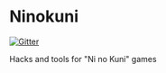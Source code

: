 Ninokuni
========

[![Gitter](https://badges.gitter.im/Join%20Chat.svg)](https://gitter.im/pleonex/Ninokuni?utm_source=badge&utm_medium=badge&utm_campaign=pr-badge&utm_content=badge)

Hacks and tools for "Ni no Kuni" games
